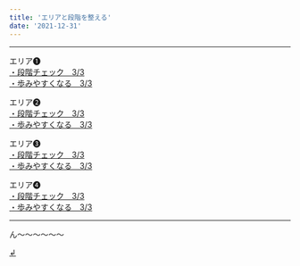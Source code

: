 ```yaml
---
title: 'エリアと段階を整える'
date: '2021-12-31'
---
```

***
エリア➊  
[・段階チェック　3/3](/posts/01-1a)  
[・歩みやすくなる　3/3](/posts/01-2a)   

エリア➋  
[・段階チェック　3/3](/posts/02-1a)  
[・歩みやすくなる　3/3](/posts/02-2a)   

エリア➌  
[・段階チェック　3/3](/posts/03-1a)  
[・歩みやすくなる　3/3](/posts/03-2a)   

エリア➍  
[・段階チェック　3/3](/posts/04-1a)  
[・歩みやすくなる　3/3](/posts/04-2a)   


***

ん～～～～～～


[ ↲ ](https://01234567890.thebase.in/about)

